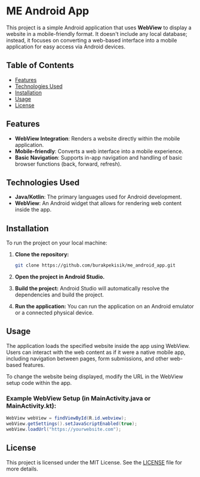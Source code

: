 # ME Android App

This project is a simple Android application that uses **WebView** to display a website in a mobile-friendly format. It doesn't include any local database; instead, it focuses on converting a web-based interface into a mobile application for easy access via Android devices.

## Table of Contents

- [Features](#features)
- [Technologies Used](#technologies-used)
- [Installation](#installation)
- [Usage](#usage)
- [License](#license)

## Features

- **WebView Integration**: Renders a website directly within the mobile application.
- **Mobile-friendly**: Converts a web interface into a mobile experience.
- **Basic Navigation**: Supports in-app navigation and handling of basic browser functions (back, forward, refresh).

## Technologies Used

- **Java/Kotlin**: The primary languages used for Android development.
- **WebView**: An Android widget that allows for rendering web content inside the app.

## Installation

To run the project on your local machine:

1. **Clone the repository:**
    ```bash
    git clone https://github.com/burakpekisik/me_android_app.git
    ```

2. **Open the project in Android Studio.**

3. **Build the project:**
    Android Studio will automatically resolve the dependencies and build the project.

4. **Run the application:**
    You can run the application on an Android emulator or a connected physical device.

## Usage

The application loads the specified website inside the app using WebView. Users can interact with the web content as if it were a native mobile app, including navigation between pages, form submissions, and other web-based features.

To change the website being displayed, modify the URL in the WebView setup code within the app.

### Example WebView Setup (in MainActivity.java or MainActivity.kt):

```java
WebView webView = findViewById(R.id.webview);
webView.getSettings().setJavaScriptEnabled(true);
webView.loadUrl("https://yourwebsite.com");
```

## License

This project is licensed under the MIT License. See the [LICENSE](./LICENSE) file for more details.
